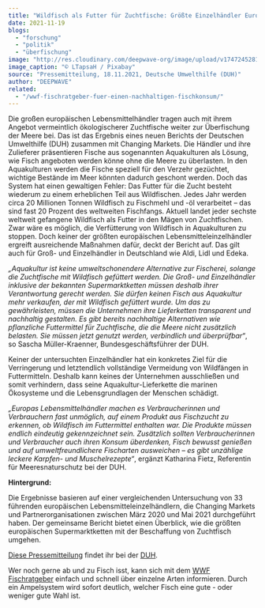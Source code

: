 ```yaml
---
title: "Wildfisch als Futter für Zuchtfische: Größte Einzelhändler Europas tragen weiter zur Überfischung der Meere bei"
date: 2021-11-19
blogs: 
  - "forschung"
  - "politik"
  - "überfischung"
image: "http://res.cloudinary.com/deepwave-org/image/upload/v1747245281/deepwave.org/fish-farming-g692746cf6_1920.jpg"
image_caption: "© LTapsaH / Pixabay"
source: "Pressemitteilung, 18.11.2021, Deutsche Umwelthilfe (DUH)"
author: "DEEPWAVE"
related: 
  - "/wwf-fischratgeber-fuer-einen-nachhaltigen-fischkonsum/"
---
```


Die großen europäischen Lebensmittelhändler tragen auch mit ihrem Angebot vermeintlich ökologischerer Zuchtfische weiter zur Überfischung der Meere bei. Das ist das Ergebnis eines neuen Berichts der Deutschen Umwelthilfe (DUH) zusammen mit Changing Markets. Die Händler und ihre Zulieferer präsentieren Fische aus sogenannten Aquakulturen als Lösung, wie Fisch angeboten werden könne ohne die Meere zu überlasten. In den Aquakulturen werden die Fische speziell für den Verzehr gezüchtet, wichtige Bestände im Meer könnten dadurch geschont werden. Doch das System hat einen gewaltigen Fehler: Das Futter für die Zucht besteht wiederum zu einem erheblichen Teil aus Wildfischen. Jedes Jahr werden circa 20 Millionen Tonnen Wildfisch zu Fischmehl und -öl verarbeitet – das sind fast 20 Prozent des weltweiten Fischfangs. Aktuell landet jeder sechste weltweit gefangene Wildfisch als Futter in den Mägen von Zuchtfischen. Zwar wäre es möglich, die Verfütterung von Wildfisch in Aquakulturen zu stoppen. Doch keiner der größten europäischen Lebensmitteleinzelhändler ergreift ausreichende Maßnahmen dafür, deckt der Bericht auf. Das gilt auch für Groß- und Einzelhändler in Deutschland wie Aldi, Lidl und Edeka.

_„Aquakultur ist keine umweltschonendere Alternative zur Fischerei, solange die Zuchtfische mit Wildfisch gefüttert werden. Die Groß- und Einzelhändler inklusive der bekannten Supermarktketten müssen deshalb ihrer Verantwortung gerecht werden. Sie dürfen keinen Fisch aus Aquakultur mehr verkaufen, der mit Wildfisch gefüttert wurde. Um das zu gewährleisten, müssen die Unternehmen ihre Lieferketten transparent und nachhaltig gestalten. Es gibt bereits nachhaltige Alternativen wie pflanzliche Futtermittel für Zuchtfische, die die Meere nicht zusätzlich belasten. Sie müssen jetzt genutzt werden, verbindlich und überprüfbar“_, so Sascha Müller-Kraenner, Bundesgeschäftsführer der DUH.

Keiner der untersuchten Einzelhändler hat ein konkretes Ziel für die Verringerung und letztendlich vollständige Vermeidung von Wildfängen in Futtermitteln. Deshalb kann keines der Unternehmen ausschließen und somit verhindern, dass seine Aquakultur-Lieferkette die marinen Ökosysteme und die Lebensgrundlagen der Menschen schädigt.

_„Europas Lebensmittelhändler machen es Verbraucherinnen und Verbrauchern fast unmöglich, auf einem Produkt aus Fischzucht zu erkennen, ob Wildfisch im Futtermittel enthalten war. Die Produkte müssen endlich eindeutig gekennzeichnet sein. Zusätzlich sollten Verbraucherinnen und Verbraucher auch ihren Konsum überdenken, Fisch bewusst genießen und auf umweltfreundlichere Fischarten ausweichen – es gibt unzählige leckere Karpfen- und Muschelrezepte“_, ergänzt Katharina Fietz, Referentin für Meeresnaturschutz bei der DUH.

**Hintergrund:**

Die Ergebnisse basieren auf einer vergleichenden Untersuchung von 33 führenden europäischen Lebensmitteleinzelhändlern, die Changing Markets und Partnerorganisationen zwischen März 2020 und Mai 2021 durchgeführt haben. Der gemeinsame Bericht bietet einen Überblick, wie die größten europäischen Supermarktketten mit der Beschaffung von Zuchtfisch umgehen.

[Diese Pressemitteilung](https://www.duh.de/presse/pressemitteilungen/pressemitteilung/wildfisch-als-futter-fuer-zuchtfische-groesste-einzelhaendler-europas-tragen-weiter-zur-überfischung-de/) findet ihr bei der [DUH](https://www.duh.de/).

Wer noch gerne ab und zu Fisch isst, kann sich mit dem [WWF Fischratgeber](https://www.deepwave.org/wwf-fischratgeber-fuer-einen-nachhaltigen-fischkonsum/) einfach und schnell über einzelne Arten informieren. Durch ein Ampelsystem wird sofort deutlich, welcher Fisch eine gute - oder weniger gute Wahl ist.
